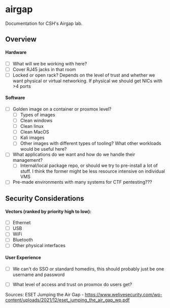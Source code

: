 # airgap
Documentation for CSH's Airgap lab.

## Overview

#### Hardware
- [ ] What will we be working with here? 
- [ ] Cover RJ45 jacks in that room
- [ ] Locked or open rack? Depends on the level of trust and whether we want physical or virtual networking. If physical we should get NICs with >4 ports

#### Software
- [ ] Golden image on a container or proxmox level?
  - [ ]  Types of images
    - [ ]  Clean windows
    - [ ]  Clean linux
    - [ ]  Clean MacOS
    - [ ]  Kali images
    - [ ]  Other images with different types of tooling? What other workloads would be useful here?
- [ ] What applications do we want and how do we handle their management?
  - [ ]  Internal/local package repo, or should we try to pre-install a lot of stuff. I think the former might be less resource intensive on individual VMS
- [ ] Pre-made environments with many systems for CTF pentesting???

## Security Considerations

#### Vectors (ranked by priority high to low):
- [ ] Ethernet
- [ ] USB
- [ ] WiFi
- [ ] Bluetooth
- [ ] Other physical interfaces

#### User Experience
- [ ] We can't do SSO or standard homedirs, this should probably just be one username and password
- [ ] What level of access and trust on proxmox do users get?


Sources:
ESET Jumping the Air Gap - https://www.welivesecurity.com/wp-content/uploads/2021/12/eset_jumping_the_air_gap_wp.pdf
